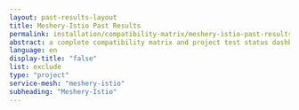 ```yaml
---
layout: past-results-layout
title: Meshery-Istio Past Results
permalink: installation/compatibility-matrix/meshery-istio-past-results
abstract: a complete compatibility matrix and project test status dashboard.
language: en
display-title: "false"
list: exclude
type: "project"
service-mesh: "meshery-istio"
subheading: "Meshery-Istio"
---
```




